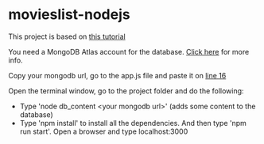 # movieslist-nodejs
This project is based on [this tutorial](https://developer.mozilla.org/en-US/docs/Learn/Server-side/Express_Nodejs "Node.js/JavaScript tutorial")

You need a MongoDB Atlas account for the database. [Click here](https://developer.mozilla.org/en-US/docs/Learn/Server-side/Express_Nodejs/mongoose#Setting_up_the_MongoDB_database "Setting up the MongoDB database") for more info.

Copy your mongodb url, go to the app.js file and paste it on [line 16](https://github.com/jamwalaman/movieslist-nodejs/blob/master/app.js#L16)

Open the terminal window, go to the project folder and do the following:
* Type 'node db_content \<your mongodb url\>' (adds some content to the database)
* Type 'npm install' to install all the dependencies. And then type 'npm run start'. Open a browser and type localhost:3000 
